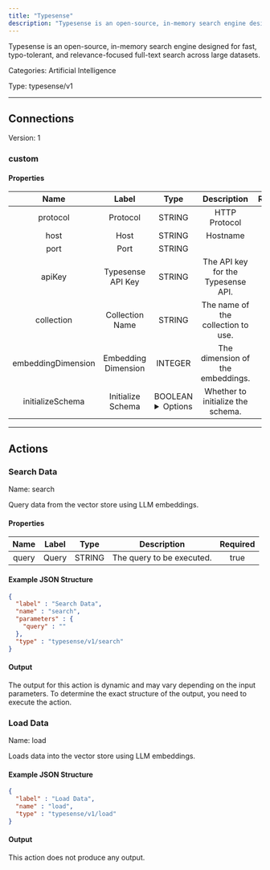 ```yaml
---
title: "Typesense"
description: "Typesense is an open-source, in-memory search engine designed for fast, typo-tolerant, and relevance-focused full-text search across large datasets."
---
```


Typesense is an open-source, in-memory search engine designed for fast, typo-tolerant, and relevance-focused full-text search across large datasets.


Categories: Artificial Intelligence


Type: typesense/v1

<hr />



## Connections

Version: 1


### custom

#### Properties

|      Name       |      Label     |     Type     |     Description     | Required |
|:---------------:|:--------------:|:------------:|:-------------------:|:--------:|
| protocol | Protocol | STRING | HTTP Protocol | true |
| host | Host | STRING | Hostname | true |
| port | Port | STRING |  | true |
| apiKey | Typesense API Key | STRING | The API key for the Typesense API. | true |
| collection | Collection Name | STRING | The name of the collection to use. | true |
| embeddingDimension | Embedding Dimension | INTEGER | The dimension of the embeddings. | true |
| initializeSchema | Initialize Schema | BOOLEAN <details> <summary> Options </summary> true, false </details> | Whether to initialize the schema. | true |





<hr />



## Actions


### Search Data
Name: search

Query data from the vector store using LLM embeddings.

#### Properties

|      Name       |      Label     |     Type     |     Description     | Required |
|:---------------:|:--------------:|:------------:|:-------------------:|:--------:|
| query | Query | STRING | The query to be executed. | true |

#### Example JSON Structure
```json
{
  "label" : "Search Data",
  "name" : "search",
  "parameters" : {
    "query" : ""
  },
  "type" : "typesense/v1/search"
}
```

#### Output

The output for this action is dynamic and may vary depending on the input parameters. To determine the exact structure of the output, you need to execute the action.




### Load Data
Name: load

Loads data into the vector store using LLM embeddings.

#### Example JSON Structure
```json
{
  "label" : "Load Data",
  "name" : "load",
  "type" : "typesense/v1/load"
}
```

#### Output

This action does not produce any output.






